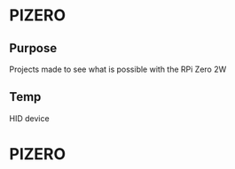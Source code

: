 # PIZERO

## Purpose

Projects made to see what is possible with the RPi Zero 2W
## Temp

HID device

# PIZERO
